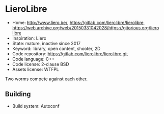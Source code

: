 # LieroLibre

- Home: http://www.liero.be/, https://gitlab.com/lierolibre/lierolibre, https://web.archive.org/web/20150331042028/https://gitorious.org/lierolibre
- Inspiration: Liero
- State: mature, inactive since 2017
- Keyword: library, open content, shooter, 2D
- Code repository: https://gitlab.com/lierolibre/lierolibre.git
- Code language: C++
- Code license: 2-clause BSD
- Assets license: WTFPL

Two worms compete against each other.

## Building

- Build system: Autoconf
